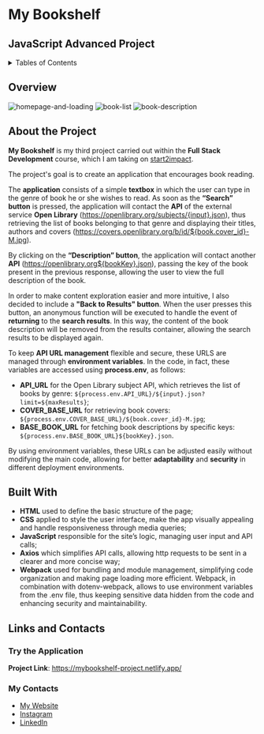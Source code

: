 # My Bookshelf
## JavaScript Advanced Project

<details>
  <summary>Tables of Contents</summary>
    <ol>
      <li><a href="#overview">Overview</a></li>
      <li><a href="#about-the-project">About The Project</a></li>
      <li><a href="#built-with">Built With</a></li>
      <li><a href="#links-and-contacts">Links and Contacts</a></li>
        <ul>
          <li><a href="#try-the-application">Try the Application</a></li>
          <li><a href="#my-contacts">My Contacts</a></li>
        </ul>
     </ol>
</details>

## Overview
![homepage-and-loading](https://github.com/user-attachments/assets/14dcb434-26ae-4082-8e62-48b6389fa898)
![book-list](https://github.com/user-attachments/assets/d6e89f29-50c3-42f0-b13a-70575f1906a5)
![book-description](https://github.com/user-attachments/assets/1822da6f-939f-407a-a666-8a15bc5b85c8)

## About the Project
**My Bookshelf** is my third project carried out within the **Full Stack Development** course, which I am taking on [start2impact](https://www.start2impact.it/).

The project's goal is to create an application that encourages book reading.

The **application** consists of a simple **textbox** in which the user can type in the genre of book he or she wishes to read. As soon as the **“Search” button** is pressed, the application will contact the **API** of the external service **Open Library** (https://openlibrary.org/subjects/{input}.json), thus retrieving the list of books belonging to that genre and displaying their titles, authors and covers (https://covers.openlibrary.org/b/id/${book.cover_id}-M.jpg).

By clicking on the **“Description” button**, the application will contact another **API** (https://openlibrary.org${bookKey}.json), passing the key of the book present in the previous response, allowing the user to view the full description of the book.

In order to make content exploration easier and more intuitive, I also decided to include a **"Back to Results" button**. When the user presses this button, an anonymous function will be executed to handle the event of **returning** to the **search results**.
In this way, the content of the book description will be removed from the results container, allowing the search results to be displayed again.

To keep **API URL management** flexible and secure, these URLS are managed through **environment variables**. In the code, in fact, these variables are accessed using **process.env**, as follows:
* **API_URL** for the Open Library subject API, which retrieves the list of books by genre: `${process.env.API_URL}/${input}.json?limit=${maxResults}`;
* **COVER_BASE_URL** for retrieving book covers: `${process.env.COVER_BASE_URL}/${book.cover_id}-M.jpg`;
* **BASE_BOOK_URL** for fetching book descriptions by specific keys: `${process.env.BASE_BOOK_URL}${bookKey}.json`.

By using environment variables, these URLs can be adjusted easily without modifying the main code, allowing for better **adaptability** and **security** in different deployment environments.

## Built With
* **HTML** used to define the basic structure of the page;
* **CSS** applied to style the user interface, make the app visually appealing and handle responsiveness through media queries;
* **JavaScript** responsible for the site’s logic, managing user input and API calls;
* **Axios** which simplifies API calls, allowing http requests to be sent in a clearer and more concise way;
* **Webpack** used for bundling and module management, simplifying code organization and making page loading more efficient. Webpack, in combination with dotenv-webpack, allows to use environment variables from the .env file, thus keeping sensitive data hidden from the code and enhancing security and maintainability.

## Links and Contacts
### Try the Application
**Project Link**: https://mybookshelf-project.netlify.app/

### My Contacts
* [My Website](https://saraol.github.io/)
* [Instagram](https://www.instagram.com/sarainwonderweb/)
* [LinkedIn](https://www.linkedin.com/in/saraol84/)
